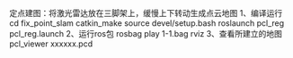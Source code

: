 定点建图：将激光雷达放在三脚架上，缓慢上下转动生成点云地图
1、编译运行
cd fix_point_slam
catkin_make
source devel/setup.bash
roslaunch pcl_reg pcl_reg.launch
2、运行ros包
rosbag play 1-1.bag
rviz
3、查看所建立的地图
pcl_viewer xxxxxx.pcd
